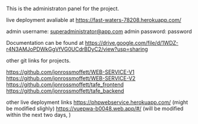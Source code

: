 This is the administraton panel for the project.

live deployment avaliable at
https://fast-waters-78208.herokuapp.com/

admin username:
superadministrator@app.com
admin password:
password

Documentation can be found at
https://drive.google.com/file/d/1WDZ-r4N3AMJoPDWkGgVfVG0UCdrBDyC2/view?usp=sharing

other git links for projects.

https://github.com/jonrossmoffett/WEB-SERVICE-V1
https://github.com/jonrossmoffett/WEB-SERVICE-V2
https://github.com/jonrossmoffett/tafe_frontend
https://github.com/jonrossmoffett/tafe_backend

other live deployment links
https://phpwebservice.herokuapp.com/ (might be modified slighly)
https://vuepwa-b0048.web.app/#/ (will be modified within the next two days, )